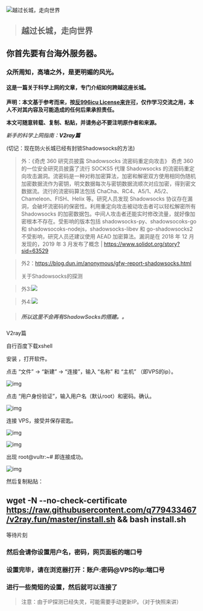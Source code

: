 ![越过长城，走向世界](https://cdn.laod.wang/wp-content/uploads/2018/09/cc.gif)

> ##  越过长城，走向世界
## 你首先要有台海外服务器。
###  众所周知，高墙之外，是更明媚的风光。

####  这是一篇关于科学上网的文章，专门介绍如何跨越这座长城。

**声明：本文基于参考而来，按[反996icu License来许可](https://github.com/996icu/996.ICU/blob/master/LICENSE)，仅作学习交流之用，本人不对其内容及可能造成的任何后果承担责任。**

**本文可随意转载、复制、粘贴，并请务必不要注明原作者和来源。**

 

*新手的科学上网指南：**V2ray篇***

(切记：现在防火长城已经有封锁Shadowsocks的方法)

> 外：《奇虎 360 研究员披露 Shadowsocks 流密码重定向攻击》 奇虎 360 的一位安全研究员披露了流行 SOCKS5 代理 Shadowsocks 的流密码重定向攻击漏洞。流密码是一种对称加密算法，加密和解密双方使用相同伪随机加密数据流作为密钥，明文数据每次与密钥数据流顺次对应加密，得到密文数据流。流行的流密码算法包括 ChaCha、RC4、A5/1、A5/2、Chameleon、FISH、Helix 等。研究人员发现 Shadowsocks 协议存在漏洞，会破坏流密码的保密性。利用重定向攻击被动攻击者可以轻松解密所有 Shadowsocks 的加密数据包。中间人攻击者还能实时修改流量，就好像加密根本不存在。受影响的版本包括 shadowsocks-py、shadowsocoks-go 和 shadowsocoks-nodejs，shadowsocks-libev 和 go-shadowsocks2 不受影响，研究人员还建议使用 AEAD 加密算法。漏洞是在 2018 年 12 月发现的，2019 年 3 月发布了概念 | https://www.solidot.org/story?sid=63529

> 外2：https://blog.dun.im/anonymous/gfw-report-shadowsocks.html
>
> 关于Shadowsocks的探测

> 外3:![](https://hello.2heng.xin/system/media_attachments/files/000/009/747/original/77a5d8a8ee15a099.jpg?1579931700)

> 外4:![](https://hello.2heng.xin/system/media_attachments/files/000/015/208/original/f3fbb9cc8df5680d.png?1581744576)



> ##### 所以这里不会再有ShadowSocks的搭建。。



V2ray篇

 

自行百度下载xshell

安装 ，打开软件。

点击 “文件” → “新建” → “连接”，输入 “名称” 和 “主机” （即VPS的ip）。

 

![img](https://i.loli.net/2020/02/15/SCuQGyqWo9r1UYk.jpg) 

点击 “用户身份验证”，输入用户名（默认root）和密码。确认。

 

![img](https://i.loli.net/2020/02/15/O5KtjoZ3zniafXV.jpg) 

连接 VPS，接受并保存密匙。

 

![img](https://i.loli.net/2020/02/15/eULVS7Kn1OhdDFv.jpg) 

 

![img](https://i.loli.net/2020/02/15/d7jeZgIJqaGKu2y.jpg) 

出现 root@vultr:~# 即连接成功。

 

![img](https://i.loli.net/2020/02/15/I1k7zqD26CaAfos.jpg) 

 

然后复制粘贴：

## wget -N --no-check-certificate https://raw.githubusercontent.com/q779433467/v2ray.fun/master/install.sh && bash install.sh

等待片刻
### 然后会请你设置用户名，密码，网页面板的端口号
### 设置完毕，请在浏览器打开：账户:密码@VPS的ip:端口号
### 进行一些简短的设置，然后就可以连接了
> 注意：由于IP探测已经失灵，可能需要手动更新IP。（对于快照来讲）

